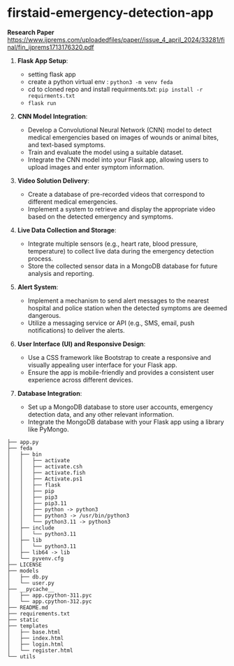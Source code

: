 
# firstaid-emergency-detection-app
**Research Paper**
https://www.ijprems.com/uploadedfiles/paper//issue_4_april_2024/33281/final/fin_ijprems1713176320.pdf
1. **Flask App Setup**:
   - setting flask app
   - create a python virtual env : ``` python3 -m venv feda ```
   - cd to cloned repo and install requirments.txt: ``` pip install -r requirments.txt ```
   - ``` flask run ```
     
2. **CNN Model Integration**:
   - Develop a Convolutional Neural Network (CNN) model to detect medical emergencies based on images of wounds or animal bites, and text-based symptoms.
   - Train and evaluate the model using a suitable dataset.
   - Integrate the CNN model into your Flask app, allowing users to upload images and enter symptom information.

3. **Video Solution Delivery**:
   - Create a database of pre-recorded videos that correspond to different medical emergencies.
   - Implement a system to retrieve and display the appropriate video based on the detected emergency and symptoms.

4. **Live Data Collection and Storage**:
   - Integrate multiple sensors (e.g., heart rate, blood pressure, temperature) to collect live data during the emergency detection process.
   - Store the collected sensor data in a MongoDB database for future analysis and reporting.

5. **Alert System**:
   - Implement a mechanism to send alert messages to the nearest hospital and police station when the detected symptoms are deemed dangerous.
   - Utilize a messaging service or API (e.g., SMS, email, push notifications) to deliver the alerts.

6. **User Interface (UI) and Responsive Design**:
   - Use a CSS framework like Bootstrap to create a responsive and visually appealing user interface for your Flask app.
   - Ensure the app is mobile-friendly and provides a consistent user experience across different devices.

7. **Database Integration**:
   - Set up a MongoDB database to store user accounts, emergency detection data, and any other relevant information.
   - Integrate the MongoDB database with your Flask app using a library like PyMongo.



```
├── app.py
├── feda
│   ├── bin
│   │   ├── activate
│   │   ├── activate.csh
│   │   ├── activate.fish
│   │   ├── Activate.ps1
│   │   ├── flask
│   │   ├── pip
│   │   ├── pip3
│   │   ├── pip3.11
│   │   ├── python -> python3
│   │   ├── python3 -> /usr/bin/python3
│   │   └── python3.11 -> python3
│   ├── include
│   │   └── python3.11
│   ├── lib
│   │   └── python3.11
│   ├── lib64 -> lib
│   └── pyvenv.cfg
├── LICENSE
├── models
│   ├── db.py
│   └── user.py
├── __pycache__
│   ├── app.cpython-311.pyc
│   └── app.cpython-312.pyc
├── README.md
├── requirements.txt
├── static
├── templates
│   ├── base.html
│   ├── index.html
│   ├── login.html
│   └── register.html
└── utils
```


